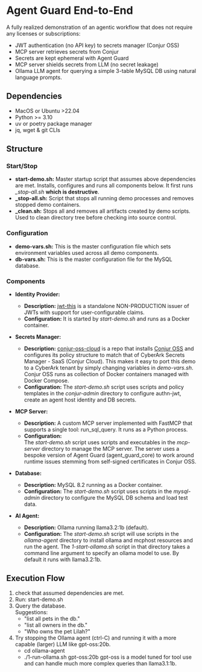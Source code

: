 # Agent Guard End-to-End

A fully realized demonstration of an agentic workflow that does not require any licenses or subscriptions:

- JWT authentication (no API key) to secrets manager (Conjur OSS)
- MCP server retrieves secrets from Conjur
- Secrets are kept ephemeral with Agent Guard
- MCP server shields secrets from LLM (no secret leakage)
- Ollama LLM agent for querying a simple 3-table MySQL DB using natural language prompts.

## Dependencies

- MacOS or Ubuntu >22.04
- Python >= 3.10
- uv or poetry package manager
- jq, wget & git CLIs

## Structure

### Start/Stop

- **start-demo.sh:** Master startup script that assumes above dependencies are met. Installs, configures and runs all components below. It first runs *_stop-all.sh* **which is destructive**.
- **_stop-all.sh:** Script that stops all running demo processes and removes stopped demo containers.
- **_clean.sh:** Stops all and removes all artifacts created by demo scripts. Used to clean directory tree before checking into source control.

### Configuration

- **demo-vars.sh:** This is the master configuration file which sets environment variables used across all demo components.
- **db-vars.sh:** This is the master configuration file for the MySQL database.

### Components

- **Identity Provider:**
    - **Description:** [jwt-this](https://github.com/tr1ck3r/jwt-this) is a standalone NON-PRODUCTION issuer of JWTs with support for user-configurable claims.
    - **Configuration:** It is started by *start-demo.sh* and runs as a Docker container.

- **Secrets Manager:**
    - **Description:** [conjur-oss-cloud](https://github.com/jodyhuntatx/conjur-oss-cloud) is a repo that installs [Conjur OSS](https://www.conjur.org/) and configures its policy structure to match that of CyberArk Secrets Manager - SaaS (Conjur Cloud). This makes it easy to port this demo to a CyberArk tenant by simply changing variables in *demo-vars.sh*. Conjur OSS runs as collection of Docker containers managed with Docker Compose.
    - **Configuration:** The *start-demo.sh* script uses scripts and policy templates in the *conjur-admin* directory to configure authn-jwt, create an agent host identity and DB secrets.

- **MCP Server:**
    - **Description:** A custom MCP server implemented with FastMCP that supports a single tool: run_sql_query. It runs as a Python process.
    - **Configuration:**<br>
    The *start-demo.sh* script uses scripts and executables in the  *mcp-server* directory to manage the MCP server. The server uses a bespoke version of Agent Guard (agent_guard_core) to work around runtime issues stemming from self-signed certificates in Conjur OSS.

- **Database:**
    - **Description:** MySQL 8.2 running as a Docker container.
    - **Configuration:** The *start-demo.sh* script uses scripts in the *mysql-admin* directory to configure the MySQL DB schema and load test data.

- **AI Agent:**
    - **Description:** Ollama running llama3.2:1b (default).
    - **Configuration:** The *start-demo.sh* script will use scripts in the *ollama-agent* directory to install ollama and mcphost resources and run the agent. The *1-start-ollama.sh* script in that directory takes a command line argument to specify an ollama model to use. By default it runs with llama3.2:1b.

## Execution Flow

1) check that assumed dependencies are met.
2) Run: start-demo.sh
3) Query the database.<br>
Suggestions:
    - "list all pets in the db."
    - "list all owners in the db."
    - "Who owns the pet Lilah?"
4) Try stopping the Ollama agent (ctrl-C) and running it with a more capable (larger) LLM like gpt-oss:20b.
    - cd ollama-agent
    - ./1-run-ollama.sh gpt-oss:20b
    gpt-oss is a model tuned for tool use and can handle much more complex queries than llama3.1:1b.